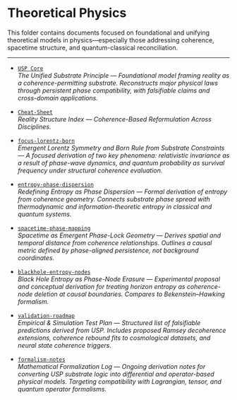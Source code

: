 # Theoretical Physics

This folder contains documents focused on foundational and unifying theoretical models in physics—especially those addressing coherence, spacetime structure, and quantum-classical reconciliation.

---

- [`USP Core`](./The%20Unified%20Substrate%20Principle.pdf)  
  *The Unified Substrate Principle — Foundational model framing reality as a coherence-permitting substrate. Reconstructs major physical laws through persistent phase compatibility, with falsifiable claims and cross-domain applications.*

- [`Cheat-Sheet`](./USP%20Cheat-Sheet.pdf)  
  *Reality Structure Index — Coherence-Based Reformulation Across Disciplines.*
  
- [`focus-lorentz-born`](./focus-lorentz-born.pdf)  
  *Emergent Lorentz Symmetry and Born Rule from Substrate Constraints — A focused derivation of two key phenomena: relativistic invariance as a result of phase-wave dynamics, and quantum probability as survival frequency under structural coherence evaluation.*

- [`entropy-phase-dispersion`](./usp-entropy-phase-dispersion.pdf)  
  *Redefining Entropy as Phase Dispersion — Formal derivation of entropy from coherence geometry. Connects substrate phase spread with thermodynamic and information-theoretic entropy in classical and quantum systems.*

- [`spacetime-phase-mapping`](./usp-spacetime-phase-mapping.pdf)  
  *Spacetime as Emergent Phase-Lock Geometry — Derives spatial and temporal distance from coherence relationships. Outlines a causal metric defined by phase-aligned persistence, not background coordinates.*

- [`blackhole-entropy-nodes`](./usp-blackhole-entropy-nodes.pdf)  
  *Black Hole Entropy as Phase-Node Erasure — Experimental proposal and conceptual derivation for treating horizon entropy as coherence-node deletion at causal boundaries. Compares to Bekenstein–Hawking formalism.*

- [`validation-roadmap`](./usp-validation-roadmap.md)  
  *Empirical & Simulation Test Plan — Structured list of falsifiable predictions derived from USP. Includes proposed Ramsey decoherence extensions, coherence rebound fits to cosmological datasets, and neural state coherence triggers.*

- [`formalism-notes`](./usp-formalism-notes.md)  
  *Mathematical Formalization Log — Ongoing derivation notes for converting USP substrate logic into differential and operator-based physical models. Targeting compatibility with Lagrangian, tensor, and quantum operator formalisms.*
  
